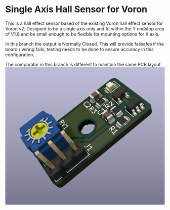 # Single Axis Hall Sensor for Voron
This is a hall effect sensor based of the existing Voron hall effect sensor for Voron v2.
Designed to be a single axis only and fit within the Y endstop area of V1.8 and be small enough to be flexible for mounting options for X axis.

In this branch the output is Normally Closed. This will provide failsafes if the board / wiring fails, testing needs to be done to ensure accuracy in this configuration.

The comparator in this branch is different to maintain the same PCB layout.
![PCB](pcb.jpg)
